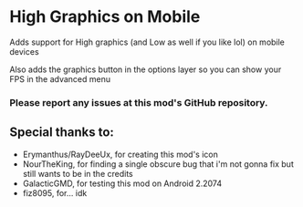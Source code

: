 # High Graphics on Mobile

Adds support for High graphics (and Low as well if you like lol) on mobile devices

Also adds the graphics button in the options layer so you can show your FPS in the advanced menu

### Please report any issues at this mod's GitHub repository.

## Special thanks to:
- Erymanthus/RayDeeUx, for creating this mod's icon
- NourTheKing, for finding a single obscure bug that i'm not gonna fix but still wants to be in the credits
- GalacticGMD, for testing this mod on Android 2.2074
- fiz8095, for... idk